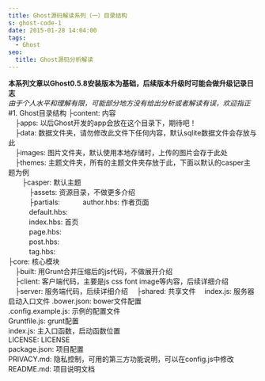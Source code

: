 ```yaml
---
title: Ghost源码解读系列（一）目录结构
s: ghost-code-1
date: 2015-01-28 14:04:00
tags:
  - Ghost
seo:
  title: Ghost源码分析解读
---
```

**本系列文章以Ghost0.5.8安装版本为基础，后续版本升级时可能会做升级记录日志**  
*由于个人水平和理解有限，可能部分地方没有给出分析或者解读有误，欢迎指正*  
#1. Ghost目录结构
├content: 内容  
　├apps: 以后Ghost开发的app会放在这个目录下，期待吧！  
　├data: 数据文件夹，请勿修改此文件下任何内容，默认sqlite数据文件会存放与此  
　├images: 图片文件夹，默认使用本地存储时，上传的图片会存于此处  
　├themes: 主题文件夹，所有的主题文件夹存放于此，下面以默认的casper主题为例  
　　├casper: 默认主题  
　　　├assets: 资源目录，不做更多介绍  
　　　├partials:
　　　author.hbs: 作者页面  
　　　default.hbs:  
　　　index.hbs: 首页  
　　　page.hbs:  
　　　post.hbs:  
　　　tag.hbs:  
├core: 核心模块  
　├built: 用Grunt合并压缩后的js代码，不做展开介绍  
　├client: 客户端代码，主要是js css font image等内容，后续详细介绍  
　├server: 服务端代码，后续详细介绍
　├shared: 共享文件
　index.js: 服务器启动入口文件
.bower.json: bower文件配置  
.config.example.js: 示例的配置文件  
Gruntfile.js: grunt配置  
index.js: 主入口函数，启动函数位置  
LICENSE: LICENSE  
package.json: 项目配置  
PRIVACY.md: 隐私控制，可用的第三方功能说明，可以在config.js中修改  
README.md: 项目说明文档  
